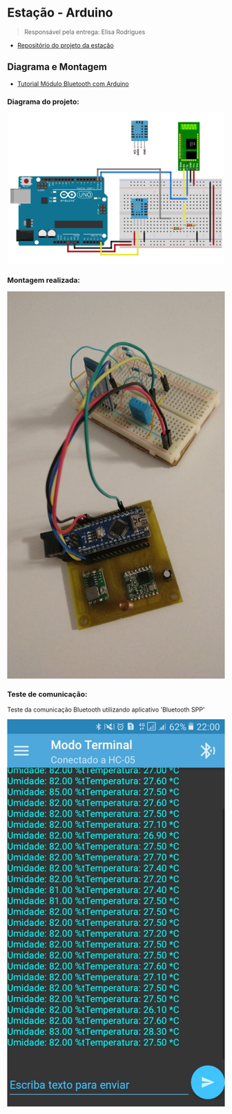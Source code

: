 # Estação - Arduino

> Responsável pela entrega: Elisa Rodrigues

- [Repositório do projeto da estação](https://github.com/TeleDevs/SMQG-Station)

## Diagrama e Montagem

- [Tutorial Módulo Bluetooth com Arduino](https://www.filipeflop.com/blog/tutorial-modulo-bluetooth-com-arduino/)

### Diagrama do projeto:

![](img/Circuito_BT_DHT11.png)

### Montagem realizada:

![](img/pj3_circuito.jpeg)

### Teste de comunicação:

Teste da comunicação Bluetooth utilizando aplicativo 'Bluetooth SPP'

![](img/teste_serial_BLE.jpeg)
